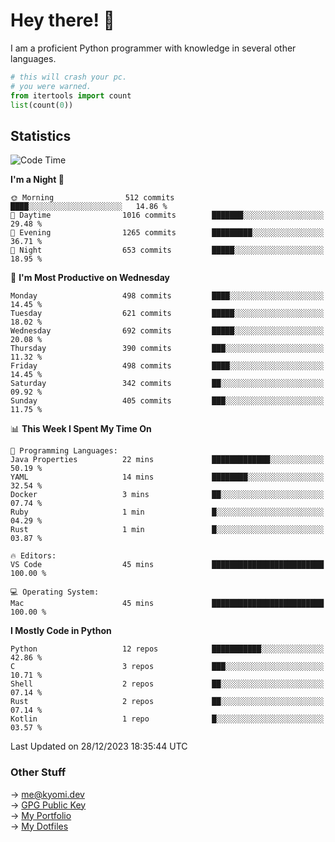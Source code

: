# Hey there! 👋

I am a proficient Python programmer with knowledge in several other languages.

```py
# this will crash your pc.
# you were warned.
from itertools import count
list(count(0))
```

## Statistics
<!--START_SECTION:waka-->
![Code Time](http://img.shields.io/badge/Code%20Time-722%20hrs%2024%20mins-blue)

**I'm a Night 🦉** 

```text
🌞 Morning                512 commits         ████░░░░░░░░░░░░░░░░░░░░░   14.86 % 
🌆 Daytime                1016 commits        ███████░░░░░░░░░░░░░░░░░░   29.48 % 
🌃 Evening                1265 commits        █████████░░░░░░░░░░░░░░░░   36.71 % 
🌙 Night                  653 commits         █████░░░░░░░░░░░░░░░░░░░░   18.95 % 
```
📅 **I'm Most Productive on Wednesday** 

```text
Monday                   498 commits         ████░░░░░░░░░░░░░░░░░░░░░   14.45 % 
Tuesday                  621 commits         █████░░░░░░░░░░░░░░░░░░░░   18.02 % 
Wednesday                692 commits         █████░░░░░░░░░░░░░░░░░░░░   20.08 % 
Thursday                 390 commits         ███░░░░░░░░░░░░░░░░░░░░░░   11.32 % 
Friday                   498 commits         ████░░░░░░░░░░░░░░░░░░░░░   14.45 % 
Saturday                 342 commits         ██░░░░░░░░░░░░░░░░░░░░░░░   09.92 % 
Sunday                   405 commits         ███░░░░░░░░░░░░░░░░░░░░░░   11.75 % 
```


📊 **This Week I Spent My Time On** 

```text
💬 Programming Languages: 
Java Properties          22 mins             █████████████░░░░░░░░░░░░   50.19 % 
YAML                     14 mins             ████████░░░░░░░░░░░░░░░░░   32.54 % 
Docker                   3 mins              ██░░░░░░░░░░░░░░░░░░░░░░░   07.74 % 
Ruby                     1 min               █░░░░░░░░░░░░░░░░░░░░░░░░   04.29 % 
Rust                     1 min               █░░░░░░░░░░░░░░░░░░░░░░░░   03.87 % 

🔥 Editors: 
VS Code                  45 mins             █████████████████████████   100.00 % 

💻 Operating System: 
Mac                      45 mins             █████████████████████████   100.00 % 
```

**I Mostly Code in Python** 

```text
Python                   12 repos            ███████████░░░░░░░░░░░░░░   42.86 % 
C                        3 repos             ███░░░░░░░░░░░░░░░░░░░░░░   10.71 % 
Shell                    2 repos             ██░░░░░░░░░░░░░░░░░░░░░░░   07.14 % 
Rust                     2 repos             ██░░░░░░░░░░░░░░░░░░░░░░░   07.14 % 
Kotlin                   1 repo              █░░░░░░░░░░░░░░░░░░░░░░░░   03.57 % 
```




 Last Updated on 28/12/2023 18:35:44 UTC
<!--END_SECTION:waka-->

### Other Stuff

→ [me@kyomi.dev](mailto:me@kyomi.dev)\
→ [GPG Public Key](https://github.com/bitterteriyaki.gpg)\
→ [My Portfolio](https://kyomi.dev)\
→ [My Dotfiles](https://github.com/bitterteriyaki/dotfiles)
